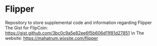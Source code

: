 # Flipper

Repository to store supplemental code and information regarding Flipper
The Gist for FlipCoin: https://gist.github.com/3bc0c9a5e82ee6f5b606d11f81d27851 \n
The website: https://mahatrum.wixsite.com/flipper
